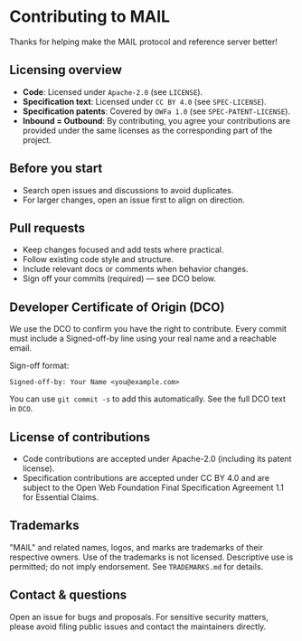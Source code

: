 # Contributing to MAIL

Thanks for helping make the MAIL protocol and reference server better!

## Licensing overview
- **Code**: Licensed under `Apache-2.0` (see `LICENSE`).
- **Specification text**: Licensed under `CC BY 4.0` (see `SPEC-LICENSE`).
- **Specification patents**: Covered by `OWFa 1.0` (see `SPEC-PATENT-LICENSE`).
- **Inbound = Outbound**: By contributing, you agree your contributions are
  provided under the same licenses as the corresponding part of the project.

## Before you start
- Search open issues and discussions to avoid duplicates.
- For larger changes, open an issue first to align on direction.

## Pull requests
- Keep changes focused and add tests where practical.
- Follow existing code style and structure.
- Include relevant docs or comments when behavior changes.
- Sign off your commits (required) — see DCO below.

## Developer Certificate of Origin (DCO)
We use the DCO to confirm you have the right to contribute. Every commit must include a Signed-off-by line using your real name and a reachable email.

Sign-off format:

    Signed-off-by: Your Name <you@example.com>

You can use `git commit -s` to add this automatically. See the full DCO text in `DCO`.

## License of contributions
- Code contributions are accepted under Apache-2.0 (including its patent license).
- Specification contributions are accepted under CC BY 4.0 and are subject to the
  Open Web Foundation Final Specification Agreement 1.1 for Essential Claims.

## Trademarks
"MAIL" and related names, logos, and marks are trademarks of their respective owners. Use of the trademarks is not licensed. Descriptive use is permitted; do not imply endorsement. See `TRADEMARKS.md` for details.

## Contact & questions
Open an issue for bugs and proposals. For sensitive security matters, please avoid filing public issues and contact the maintainers directly.

